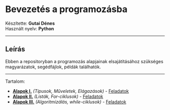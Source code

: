 # Bevezetés a programozásba

Készítette: **Gutai Dénes** \
Használt nyelv: **Python**

---

## Leírás

Ebben a repositoryban a programozás alapjainak elsajátításához szükséges magyarázatok, segédfájlok, példák találhatók.

---

Tartalom:

- **[Alapok I.](/basics/first.py)** _(Típusok, Műveletek, Elágazások)_ - [Feladatok](/feladatok/feladatok_1.md)
- **[Alapok II.](/basics/second.py)** _(Listák, For-ciklusok)_ - [Feladatok](/feladatok/feladatok_2.md)
- **[Alapok III.](/basics/second.py)** _(Algoritmizálás, while-ciklusok)_ - [Feladatok](/feladatok/feladatok_3.md)
